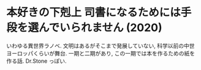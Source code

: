 # 本好きの下剋上 司書になるためには手段を選んでいられません (2020)

いわゆる異世界ラノベ.
文明はあるがそこまで発展していない, 科学以前の中世ヨーロッパくらいが舞台.
一期と二期があり, この一期では本を作るための紙を作る話.
Dr.Stone っぽい.
